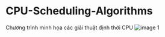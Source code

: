 # CPU-Scheduling-Algorithms
Chương trình minh họa các giải thuật định thời CPU 
![image 1](https://github.com/dat911zz/CPU-Scheduling-Algorithms/master/Pics/FCFS.jpg)
